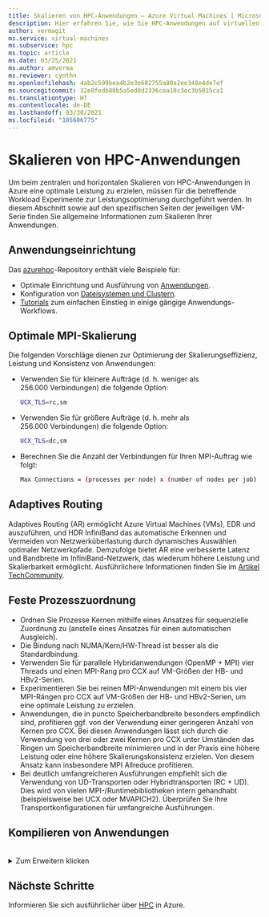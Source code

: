 ```yaml
---
title: Skalieren von HPC-Anwendungen – Azure Virtual Machines | Microsoft-Dokumentation
description: Hier erfahren Sie, wie Sie HPC-Anwendungen auf virtuellen Azure-Computern skalieren.
author: vermagit
ms.service: virtual-machines
ms.subservice: hpc
ms.topic: article
ms.date: 03/25/2021
ms.author: amverma
ms.reviewer: cynthn
ms.openlocfilehash: 4ab2c599bea4b2e3e682755a80a2ee348e4de7ef
ms.sourcegitcommit: 32e0fedb80b5a5ed0d2336cea18c3ec3b5015ca1
ms.translationtype: HT
ms.contentlocale: de-DE
ms.lasthandoff: 03/30/2021
ms.locfileid: "105606775"
---
```

# <a name="scaling-hpc-applications"></a>Skalieren von HPC-Anwendungen

Um beim zentralen und horizontalen Skalieren von HPC-Anwendungen in Azure eine optimale Leistung zu erzielen, müssen für die betreffende Workload Experimente zur Leistungsoptimierung durchgeführt werden. In diesem Abschnitt sowie auf den spezifischen Seiten der jeweiligen VM-Serie finden Sie allgemeine Informationen zum Skalieren Ihrer Anwendungen.

## <a name="application-setup"></a>Anwendungseinrichtung
Das [azurehpc](https://github.com/Azure/azurehpc)-Repository enthält viele Beispiele für:
- Optimale Einrichtung und Ausführung von [Anwendungen](https://github.com/Azure/azurehpc/tree/master/apps).
- Konfiguration von [Dateisystemen und Clustern](https://github.com/Azure/azurehpc/tree/master/examples).
- [Tutorials](https://github.com/Azure/azurehpc/tree/master/tutorials) zum einfachen Einstieg in einige gängige Anwendungs-Workflows.

## <a name="optimally-scaling-mpi"></a>Optimale MPI-Skalierung 

Die folgenden Vorschläge dienen zur Optimierung der Skalierungseffizienz, Leistung und Konsistenz von Anwendungen:

- Verwenden Sie für kleinere Aufträge (d. h. weniger als 256.000 Verbindungen) die folgende Option:
   ```bash
   UCX_TLS=rc,sm
   ```

- Verwenden Sie für größere Aufträge (d. h. mehr als 256.000 Verbindungen) die folgende Option:
   ```bash
   UCX_TLS=dc,sm
   ```

- Berechnen Sie die Anzahl der Verbindungen für Ihren MPI-Auftrag wie folgt:
   ```bash
   Max Connections = (processes per node) x (number of nodes per job) x (number of nodes per job) 
   ```

## <a name="adaptive-routing"></a>Adaptives Routing
Adaptives Routing (AR) ermöglicht Azure Virtual Machines (VMs), EDR und auszuführen, und HDR InfiniBand das automatische Erkennen und Vermeiden von Netzwerküberlastung durch dynamisches Auswählen optimaler Netzwerkpfade. Demzufolge bietet AR eine verbesserte Latenz und Bandbreite im InfiniBand-Netzwerk, das wiederum höhere Leistung und Skalierbarkeit ermöglicht. Ausführlichere Informationen finden Sie im [Artikel TechCommunity](https://techcommunity.microsoft.com/t5/azure-compute/adaptive-routing-on-azure-hpc/ba-p/1205217).

## <a name="process-pinning"></a>Feste Prozesszuordnung

- Ordnen Sie Prozesse Kernen mithilfe eines Ansatzes für sequenzielle Zuordnung zu (anstelle eines Ansatzes für einen automatischen Ausgleich). 
- Die Bindung nach NUMA/Kern/HW-Thread ist besser als die Standardbindung.
- Verwenden Sie für parallele Hybridanwendungen (OpenMP + MPI) vier Threads und einen MPI-Rang pro CCX auf VM-Größen der HB- und HBv2-Serien.
- Experimentieren Sie bei reinen MPI-Anwendungen mit einem bis vier MPI-Rängen pro CCX auf VM-Größen der HB- und HBv2-Serien, um eine optimale Leistung zu erzielen.
- Anwendungen, die in puncto Speicherbandbreite besonders empfindlich sind, profitieren ggf. von der Verwendung einer geringeren Anzahl von Kernen pro CCX. Bei diesen Anwendungen lässt sich durch die Verwendung von drei oder zwei Kernen pro CCX unter Umständen das Ringen um Speicherbandbreite minimieren und in der Praxis eine höhere Leistung oder eine höhere Skalierungskonsistenz erzielen. Von diesem Ansatz kann insbesondere MPI Allreduce profitieren.
- Bei deutlich umfangreicheren Ausführungen empfiehlt sich die Verwendung von UD-Transporten oder Hybridtransporten (RC + UD). Dies wird von vielen MPI-/Runtimebibliotheken intern gehandhabt (beispielsweise bei UCX oder MVAPICH2). Überprüfen Sie Ihre Transportkonfigurationen für umfangreiche Ausführungen.

## <a name="compiling-applications"></a>Kompilieren von Anwendungen
<br>
<details>
<summary>Zum Erweitern klicken</summary>

Anwendungen müssen zwar nicht unbedingt mit entsprechenden Optimierungsflags kompiliert werden, diese Vorgehensweise bietet jedoch die beste Leistung beim zentralen Hochskalieren von virtuellen Computern der HB- und HC-Serie.

### <a name="amd-optimizing-cc-compiler"></a>AMD Optimizing C/C++ Compiler

Das AOCC-Compilersystem (AMD Optimizing C/C++ Compiler) zeichnet sich durch umfangreiche erweiterte Optimierungen, Multithreading und eine Prozessorunterstützung aus, die sowohl die globale Optimierung als auch Vektorisierung, prozessübergreifende Analysen, Schleifentransformationen und Codegenerierung umfasst. AOCC-Binärdateien eignen sich für Linux-Systeme mit der GNU C-Bibliothek (glibc) ab Version 2.17. Die Compilersuite besteht aus einem C/C++-Compiler (Clang), einem Fortran-Compiler (FLANG) und einem Fortran-Front-End für Clang (DragonEgg).

### <a name="clang"></a>Clang

Clang ist ein C-, C++- und Objective-C-Compiler für die Verarbeitung, Analyse, Optimierung, Codegenerierung, Assembly und Verknüpfung. Clang unterstützt das Flag `-march=znver1`, um die bestmögliche Codegenerierung und Optimierung für die Zen-basierte x86-Architektur von AMD zu ermöglichen.

### <a name="flang"></a>FLANG

Der FLANG-Compiler wurde der AOCC erst vor Kurzem (im April 2018) hinzugefügt und kann derzeit von Entwicklern als Vorabversion heruntergeladen und getestet werden. AMD erweitert die GitHub-Version von FLANG (https://github.com/flang-compiler/flang) auf der Grundlage von Fortran 2008. Der FLANG-Compiler unterstützt alle Clang-Compileroptionen sowie zahlreiche FLANG-spezifische Compileroptionen.

### <a name="dragonegg"></a>DragonEgg

DragonEgg ist ein GCC-Plug-In, das die GCC-Optimierer und -Codegeneratoren durch Optimierer und Codegeneratoren aus dem LLVM-Projekt ersetzt. DragonEgg ist in AOCC enthalten. Das Plug-In kann mit gcc-4.8.x verwendet werden, wurde für Ziele vom Typ x86-32/x86-64 getestet und wird bereits erfolgreich auf verschiedenen Linux-Plattformen eingesetzt.

GFortran ist das eigentliche Front-End für Fortran-Programme und dient zur Vorverarbeitung und (semantischen) Analyse beim Generieren der GCC GIMPLE-IR (Intermediate Representation). DragonEgg ist ein GNU-Plug-In für den GFortran-Kompilierungsfluss. Es implementiert die GNU-Plug-In-API. Mit der Plug-In-Architektur wird DragonEgg zum Compilertreiber, der die verschiedenen Kompilierungsphasen steuert.  Nach Ausführung der Download- und Installationsanweisungen kann DragonEgg wie folgt aufgerufen werden: 

```bash
$ gfortran [gFortran flags] 
   -fplugin=/path/AOCC-1.2-Compiler/AOCC-1.2-     
   FortranPlugin/dragonegg.so [plugin optimization flags]     
   -c xyz.f90 $ clang -O3 -lgfortran -o xyz xyz.o $./xyz
```
   
### <a name="pgi-compiler"></a>PGI-Compiler
Version 17 der PGI Community Edition kann mit AMD EPYC verwendet werden. Eine PGI-kompilierte Version von STREAM stellt die vollständige Speicherbandbreite der Plattform bereit. Die neuere Community Edition 18.10 (November 2018) sollte ebenso problemlos funktionieren. Hier sehen Sie ein CLI-Beispiel zur optimalen Kompilierung mit dem Intel-Compiler:

```bash
pgcc $(OPTIMIZATIONS_PGI) $(STACK) -DSTREAM_ARRAY_SIZE=800000000 stream.c -o stream.pgi
```

### <a name="intel-compiler"></a>Intel-Compiler
Version 18 des Intel-Compilers kann mit AMD EPYC verwendet werden. Hier sehen Sie ein CLI-Beispiel zur optimalen Kompilierung mit dem Intel-Compiler:

```bash
icc -o stream.intel stream.c -DSTATIC -DSTREAM_ARRAY_SIZE=800000000 -mcmodel=large -shared-intel -Ofast –qopenmp
```

### <a name="gcc-compiler"></a>GCC-Compiler 
Für HPC empfiehlt AMD mindestens die Version 7.3 des GCC-Compilers. Ältere Versionen (etwa die in RHEL/CentOS 7.4 enthaltene Version 4.8.5) werden nicht empfohlen. Mit GCC 7.3 und neueren Versionen wird bei HPL-, HPCG- und DGEMM-Tests eine deutlich höhere Leistung erzielt.

```bash
gcc $(OPTIMIZATIONS) $(OMP) $(STACK) $(STREAM_PARAMETERS) stream.c -o stream.gcc
```
</details>

## <a name="next-steps"></a>Nächste Schritte

Informieren Sie sich ausführlicher über [HPC](/azure/architecture/topics/high-performance-computing/) in Azure.
